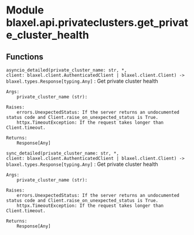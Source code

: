 Module blaxel.api.privateclusters.get_private_cluster_health
============================================================

Functions
---------

`asyncio_detailed(private_cluster_name: str, *, client: blaxel.client.AuthenticatedClient | blaxel.client.Client) ‑> blaxel.types.Response[typing.Any]`
:   Get private cluster health
    
    Args:
        private_cluster_name (str):
    
    Raises:
        errors.UnexpectedStatus: If the server returns an undocumented status code and Client.raise_on_unexpected_status is True.
        httpx.TimeoutException: If the request takes longer than Client.timeout.
    
    Returns:
        Response[Any]

`sync_detailed(private_cluster_name: str, *, client: blaxel.client.AuthenticatedClient | blaxel.client.Client) ‑> blaxel.types.Response[typing.Any]`
:   Get private cluster health
    
    Args:
        private_cluster_name (str):
    
    Raises:
        errors.UnexpectedStatus: If the server returns an undocumented status code and Client.raise_on_unexpected_status is True.
        httpx.TimeoutException: If the request takes longer than Client.timeout.
    
    Returns:
        Response[Any]